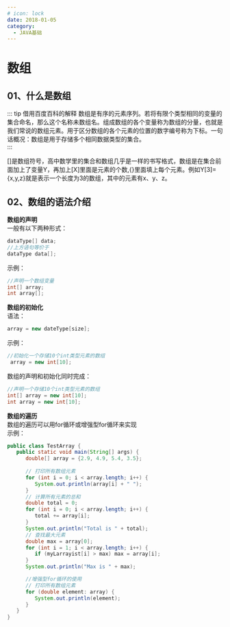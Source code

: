 ```yaml
---
# icon: lock
date: 2018-01-05
category:
  - JAVA基础
---
```


# 数组

## 01、什么是数组
::: tip 借用百度百科的解释
数组是有序的元素序列。若将有限个类型相同的变量的集合命名，那么这个名称未数组名。组成数组的各个变量称为数组的分量，也就是我们常说的数组元素。用于区分数组的各个元素的位置的数字编号称为下标。一句话概况：数组是用于存储多个相同数据类型的集合。<br/>
:::

[]是数组符号，高中数学里的集合和数组几乎是一样的书写格式，数组是在集合前面加上了变量Y，再加上[X]里面是元素的个数,{}里面填上每个元素。例如Y[3]={x,y,z}就是表示一个长度为3的数组，其中的元素有x、y、z。

## 02、数组的语法介绍
**数组的声明**<br/>
一般有以下两种形式：
```java
dataType[] data;
//上方语句等价于
dataType data[];
```
示例：
```java
//声明一个数组变量
int[] array;
int array[];
```

**数组的初始化**<br/>
语法：
```java
array = new dateType[size];
```
示例：
```java
//初始化一个存储10个int类型元素的数组
 array = new int[10];
```

数组的声明和初始化同时完成：
```java
//声明一个存储10个int类型元素的数组
int[] array = new int[10];
int array = new int[10];
```

**数组的遍历**<br/>
数组的遍历可以用for循环或增强型for循环来实现<br/>
示例：
```java
public class TestArray {
   public static void main(String[] args) {
      double[] array = {2.9, 4.9, 5.4, 3.5};
 
      // 打印所有数组元素
      for (int i = 0; i < array.length; i++) {
         System.out.println(array[i] + " ");
      }
      // 计算所有元素的总和
      double total = 0;
      for (int i = 0; i < array.length; i++) {
         total += array[i];
      }
      System.out.println("Total is " + total);
      // 查找最大元素
      double max = array[0];
      for (int i = 1; i < array.length; i++) {
         if (myLarrayist[i] > max) max = array[i];
      }
      System.out.println("Max is " + max);

      //增强型for循环的使用
      // 打印所有数组元素
      for (double element: array) {
         System.out.println(element);
      }
   }
}
```


